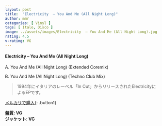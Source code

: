 ```yaml
---
layout: post
title:  "Electricity  – You And Me (All Night Long)"
author: mmr
categories: [ Vinyl ]
tags: [ Italo, Disco ]
image: ../assets/images/Electricity  – You And Me (All Night Long).jpg
rating: 4.5
v-rating: VG
---
```


#### Electricity  – You And Me (All Night Long)

A. You And Me (All Night Long) (Extended Coremix)

B. You And Me (All Night Long) (Techno Club Mix)

> 1994年にイタリアのレーベル「In Out」からリリースされたElectricityによるEPです。


[メルカリで購入](https://jp.mercari.com/item/m28685512577){: .button1}

<div class="mt-4 mb-4 d-flex align-items-center">
<strong class="mr-1">盤質: VG</strong>
</div>
<div class="mt-4 mb-4 d-flex align-items-center">
<strong class="mr-1">ジャケット: VG</strong>
</div>
